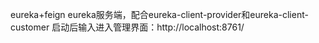 eureka+feign
eureka服务端，配合eureka-client-provider和eureka-client-customer
启动后输入进入管理界面：http://localhost:8761/
